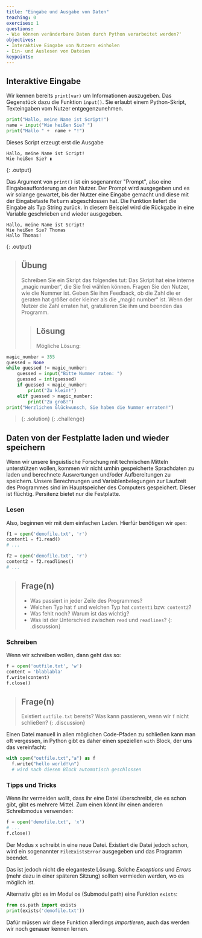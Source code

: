 ```yaml
---
title: "Eingabe und Ausgabe von Daten"
teaching: 0
exercises: 1
questions:
- Wie können veränderbare Daten durch Python verarbeitet werden?' 
objectives:
- Interaktive Eingabe von Nutzern einholen
- Ein- und Auslesen von Dateien
keypoints:
---
```


## Interaktive Eingabe

Wir kennen bereits `print(var)` um Informationen auszugeben.
Das Gegenstück dazu die Funktion `input()`. 
Sie erlaubt einem Python-Skript, Texteingaben vom Nutzer entgegenzunehmen.

~~~python
print("Hallo, meine Name ist Script!")
name = input("Wie heißen Sie? ")
print("Hallo " +  name + "!")
~~~

Dieses Script erzeugt erst die Ausgabe
~~~
Hallo, meine Name ist Script!
Wie heißen Sie? ▮
~~~
{: .output}

Das Argument von `print()` ist ein sogenannter "Prompt", also eine Eingabeaufforderung an den Nutzer. 
Der Prompt wird ausgegeben und es wir solange gewartet, bis der Nutzer eine Eingabe gemacht und diese mit der Eingabetaste <kbd>Return</kbd> abgeschlossen hat.
Die Funktion liefert die Eingabe als Typ String zurück.
In diesem Beispiel wird die Rückgabe in eine Variable geschrieben und wieder ausgegeben.
~~~
Hallo, meine Name ist Script!
Wie heißen Sie? Thomas 
Hallo Thomas!
~~~
{: .output}

> ## Übung
> Schreiben Sie ein Skript das folgendes tut:
> Das Skript hat eine interne „magic number“, die Sie frei wählen können. 
> Fragen Sie den Nutzer, wie die Nummer ist. Geben Sie ihm Feedback, ob die Zahl die er geraten hat größer oder kleiner als die „magic number“ ist.
> Wenn der Nutzer die Zahl erraten hat, gratulieren Sie ihm und beenden das Programm.
>> ## Lösung
>> Mögliche Lösung:
~~~python
magic_number = 355
guessed = None
while guessed != magic_number:
    guessed = input("Bitte Nummer raten: ")
    guessed = int(guessed)
    if guessed < magic_number:
        print("Zu klein!")
    elif guessed > magic_number:
        print("Zu groß!")
print("Herzlichen Glückwunsch, Sie haben die Nummer erraten!")
~~~
>{: .solution}
{: .challenge}

## Daten von der Festplatte laden und wieder speichern

Wenn wir unsere linguistische Forschung mit technischen Mitteln unterstützen wollen, kommen wir nicht umhin gespeicherte Sprachdaten zu laden und berechnete Auswertungen und/oder Aufbereitungen zu speichern. Unsere Berechnungen und Variablenbelegungen zur Laufzeit des Programmes sind im Hauptspeicher des Computers gespeichert. Dieser ist flüchtig. Persitenz bietet nur die Festplatte.

### Lesen

Also, beginnen wir mit dem einfachen Laden. Hierfür benötigen wir `open`:

~~~python
f1 = open('demofile.txt', 'r')
content1 = f1.read()
# ...

f2 = open('demofile.txt', 'r')
content2 = f2.readlines()
# ...
~~~

> ## Frage(n)
> - Was passiert in jeder Zeile des Programmes?
> - Welchen Typ hat `f` und welchen Typ hat `content1` bzw. `content2`?
> - Was fehlt noch? Warum ist das wichtig?
> - Was ist der Unterschied zwischen `read` und `readlines`?
{: .discussion}

### Schreiben

Wenn wir schreiben wollen, dann geht das so:

~~~python
f = open('outfile.txt', 'w')
content = 'blablabla'
f.write(content)
f.close()
~~~

> ## Frage(n)
> Existiert `outfile.txt` bereits?
> Was kann passieren, wenn wir `f` nicht schließen?
{: .discussion}

Einen Datei manuell in allen möglichen Code-Pfaden zu schließen kann man oft vergessen, in Python gibt es daher einen speziellen `with` Block, der uns das vereinfacht:
~~~python
with open("outfile.txt","a") as f
  f.write("hello world!\n")
  # wird nach diesem Block automatisch geschlossen
~~~

### Tipps und Tricks

Wenn ihr vermeiden wollt, dass ihr eine Datei überschreibt, die es schon gibt, gibt es mehrere Mittel. Zum einen könnt ihr einen anderen Schreibmodus verwenden:

~~~python
f = open('demofile.txt', 'x')
# ...
f.close()
~~~



Der Modus x schreibt in eine neue Datei. Existiert die Datei jedoch schon, wird ein sogenannter `FileExistsError` ausgegeben und das Programm beendet.

Das ist jedoch nicht die eleganteste Lösung. Solche *Exceptions* und *Errors* (mehr dazu in einer späteren Sitzung) sollten vermieden werden, wo es möglich ist.

Alternativ gibt es im Modul os (Submodul path) eine Funktion `exists`:
~~~python
from os.path import exists
print(exists('demofile.txt'))
~~~
Dafür müssen wir diese Funktion allerdings *importieren*, auch das werden wir noch genauer kennen lernen.
